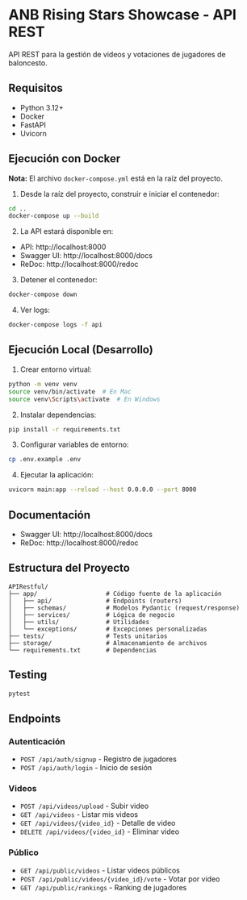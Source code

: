 # ANB Rising Stars Showcase - API REST

API REST para la gestión de videos y votaciones de jugadores de baloncesto.

## Requisitos

- Python 3.12+
- Docker
- FastAPI
- Uvicorn

## Ejecución con Docker

**Nota:** El archivo `docker-compose.yml` está en la raíz del proyecto.

1. Desde la raíz del proyecto, construir e iniciar el contenedor:
```bash
cd ..
docker-compose up --build
```

2. La API estará disponible en:
- API: http://localhost:8000
- Swagger UI: http://localhost:8000/docs
- ReDoc: http://localhost:8000/redoc

3. Detener el contenedor:
```bash
docker-compose down
```

4. Ver logs:
```bash
docker-compose logs -f api
```

## Ejecución Local (Desarrollo)

1. Crear entorno virtual:
```bash
python -m venv venv
source venv/bin/activate  # En Mac
source venv\Scripts\activate  # En Windows 
```

2. Instalar dependencias:
```bash
pip install -r requirements.txt
```

3. Configurar variables de entorno:
```bash
cp .env.example .env
```

4. Ejecutar la aplicación:
```bash
uvicorn main:app --reload --host 0.0.0.0 --port 8000
```

## Documentación

- Swagger UI: http://localhost:8000/docs
- ReDoc: http://localhost:8000/redoc

## Estructura del Proyecto

```
APIRestful/
├── app/                   # Código fuente de la aplicación
│   ├── api/               # Endpoints (routers)
│   ├── schemas/           # Modelos Pydantic (request/response)
│   ├── services/          # Lógica de negocio
│   ├── utils/             # Utilidades
│   └── exceptions/        # Excepciones personalizadas
├── tests/                 # Tests unitarios
├── storage/               # Almacenamiento de archivos
└── requirements.txt       # Dependencias
```

## Testing

```bash
pytest
```

## Endpoints

### Autenticación
- `POST /api/auth/signup` - Registro de jugadores
- `POST /api/auth/login` - Inicio de sesión

### Videos
- `POST /api/videos/upload` - Subir video
- `GET /api/videos` - Listar mis videos
- `GET /api/videos/{video_id}` - Detalle de video
- `DELETE /api/videos/{video_id}` - Eliminar video

### Público
- `GET /api/public/videos` - Listar videos públicos
- `POST /api/public/videos/{video_id}/vote` - Votar por video
- `GET /api/public/rankings` - Ranking de jugadores
